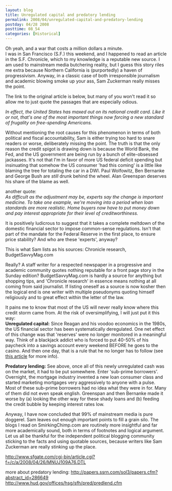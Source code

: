 ```yaml
---
layout: blog
title: Unregulated capital and predatory lending
permalink: 2008/04/unregulated-capital-and-predatory-lending
postday: 04/28 2008
posttime: 08_54
categories: [Historical]
---
```


<p>Oh yeah, and a war that costs a million dollars a minute. <br />
I was in San Francisco (S.F.) this weekend, and I happened to read an article in the S.F. Chronicle, which to my knowledge is a reputable new source. I am used to mainstream media butchering reality, but I guess this story riles me extra because Northern California is (purportedly) a haven of progressivism. Anyway, in a classic case of both irresponsible journalism and academic blowing smoke up your ass,  Sam Zuckerman really misses the point.</p>
<p>The link to the original article is below, but many of you won't read it so allow me to just quote the passages that are especially odious.</p>
<p><i>In effect, the United States has maxed out on its national credit card. Like it or not, that's one of the most important things now forcing a new standard of frugality on free-spending Americans.</i></p>
<p>Without mentioning the root causes for this phenomenon in terms of both political and fiscal accountability, Sam is either trying too hard to snare readers or worse, deliberately missing the point. The truth is that the only reason the credit spigot is drawing down is because the World Bank, the Fed, and the US government are being run by a bunch of elite-obsessed jackasses. It's not that I'm in favor of more US federal deficit spending but insinuating that somehow the US consumer 'had this coming' is a little like blaming the tree for totaling the car in a DWI. Paul Wolfowitz, Ben Bernanke and George Bush are <i>still</i> drunk behind the wheel. Alan Greenspan deserves his share of the blame as well.</p>
<p>another quote:<br />
<i>As difficult as the adjustment may be, experts say the change is important medicine. To take one example, we're moving into a period when loan standards are more realistic. Home buyers now have to put money down and pay interest appropriate for their level of creditworthiness.</i></p>
<p>It is positively ludicrous to suggest that it takes a complete meltdown of the domestic financial sector to impose common-sense regulations. Isn't that part of the mandate for the Federal Reserve in the first place, to ensure price stability? And who are these 'experts', anyway?</p>
<p>This is what Sam lists as his sources: Chronicle research, BudgetSavvyMag.com</p>
<p>Really? A staff writer for a respected newspaper in a progressive  and academic community quotes nothing reputable for a front page story in the Sunday edition? BudgetSavvyMag.com is hardly a source for anything but shopping tips, and 'Chronicle research' in essence means nothing at all coming from said journalist. If listing oneself as a source is now kosher then the logical end is one writer with multiple pseudonyms quoting himself religiously and to great effect within the letter of the law.</p>
<p>It pains me to know that most of the US will never really know where this credit storm came from. At the risk of oversimplifying, I will just put it this way:<br />
<b>Unregulated capital:</b> Since Reagan and his voodoo economics in the 1980s, the US financial sector has been systematically deregulated. One net effect of this change was that 'reserves' were no longer monitored in a meaningful way. Think of a blackjack addict who is forced to put 40-50% of his paycheck into a savings account every weekend BEFORE he goes to the casino. And then one day, that is a rule that he no longer has to follow (see <a href="http://www.wsws.org/articles/1999/nov1999/bank-n01.shtml" target="_blank">this article</a> for more info).</p>
<p><b>Predatory lending:</b> See above, once all of this newly unregulated cash was on the market, it had to be put somewhere. Enter 'sub-prime borrowers'. Overnight, the mortgage industry invented a new loan consumer class and started marketing mortgages very aggressively to anyone with a pulse. Most of these sub-prime borrowers had no idea what they were in for. Many of them did not even speak english. Greenspan and then Bernanke made it worse by (a) looking the other way for these shady loans and (b) feeding the credit bubble by keeping interest rates low.</p>
<p>Anyway, I have now concluded that 99% of mainstream media is pure doggerel. Sam leaves out enough important points to fill a grain silo. The blogs I read on SmirkingChimp.com are routinely more insightful and far more academically sound, both in terms of footnotes and logical argument. Let us all be thankful for the independent political blogging community sticking to the facts and using quotable sources, because writers like Sam Zuckerman are really stinking up the place.</p>
<p><a href="http://www.sfgate.com/cgi-bin/article.cgi?f=/c/a/2008/04/26/MNUJ109A76.DTL" title="http://www.sfgate.com/cgi-bin/article.cgi?f=/c/a/2008/04/26/MNUJ109A76.DTL">http://www.sfgate.com/cgi-bin/article.cgi?f=/c/a/2008/04/26/MNUJ109A76.DTL</a></p>
<p>more about predatory lending: <a href="http://papers.ssrn.com/sol3/papers.cfm?abstract_id=286649" title="http://papers.ssrn.com/sol3/papers.cfm?abstract_id=286649">http://papers.ssrn.com/sol3/papers.cfm?abstract_id=286649</a><br />
<a href="http://www.hud.gov/offices/hsg/sfh/pred/predlend.cfm" title="http://www.hud.gov/offices/hsg/sfh/pred/predlend.cfm">http://www.hud.gov/offices/hsg/sfh/pred/predlend.cfm</a></p>
